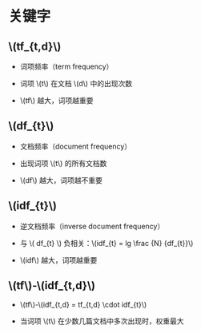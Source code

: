 <script type="text/javascript" src="http://cdn.mathjax.org/mathjax/latest/MathJax.js?config=default"></script>

# 关键字

## \\(tf_{t,d}\\)

- 词项频率（term frequency）

- 词项 \\(t\\) 在文档 \\(d\\) 中的出现次数

- \\(tf\\) 越大，词项越重要

## \\(df_{t}\\)

- 文档频率（document frequency）

- 出现词项 \\(t\\) 的所有文档数

- \\(df\\) 越大，词项越不重要

## \\(idf_{t}\\)

- 逆文档频率（inverse document frequency）

- 与 \\( df\_{t} \\) 负相关：\\(idf_{t} = lg \frac {N} {df\_{t}}\\)

- \\(idf\\) 越大，词项越重要

## \\(tf\\)-\\(idf_{t,d}\\)

- \\(tf\\)-\\(idf\_{t,d} = tf\_{t,d} \cdot idf_{t}\\)

- 当词项 \\(t\\) 在少数几篇文档中多次出现时，权重最大